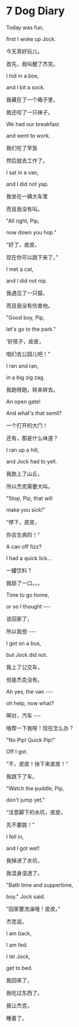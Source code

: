 # 7 Dog Diary

Today was fun,

first I woke up Jock.

今天真好玩儿，

首先，我叫醒了杰克。



I hid in a box,

and I bit a sock.

我藏在了一个箱子里，

我还咬了一只袜子。







We had our breakfast

and went to work.

我们吃了早饭

然后就去工作了。



I sat in a van,

and I did not yap.

我坐在一辆大车里

而且我没有叫。







"All right, Pip,

now down you hop."

“好了，皮皮，

现在你可以跳下来了。”



I met a cat,

and I did not nip.

我遇见了一只猫，

而且我没有伤害他。







"Good boy, Pip,

let's go to the park."

‘好孩子，皮皮，

咱们去公园儿吧！”



I ran and ran,

in a big zig zag.

我跑呀跑，转来转去。







An open gate!

And what's that semll?

一个打开的大门！

还有，那是什么味道？



I ran up a hill, 

and Jock had to yell.

我跑上了山丘，

所以杰克需要大叫。







"Stop, Pip, that will

make you sick!"

“停下，皮皮，

你会生病的！”



A can off fizz?

I had a quick lick...

一罐饮料？

我舔了一口。。。







Time to go home,

or so I thought ---

该回家了，

所以我想 ---



I got on a bus,

but Jock did not.

我上了公交车，

但是杰克没有。







Ah yes, the van ---

oh help, now what?

啊对，汽车 ---

哦帮一下我呀！现在怎么办？



"No Pip! Quick Pip!"

Off I got.

”不，皮皮！快下来皮皮！“

我跳下了车。







"Watch the puddle, Pip,

don't jump yet."

“注意脚下的水坑，皮皮，

先不要跳！”



I fell in,

and I got wet!

我掉进了水坑，

我混身湿透了。







"Bath time and suppertime,

boy." Jock said.

“回家要洗澡哦！皮皮。”

杰克说。



I am back,

I am fed.  

I let Jock,

get to bed.

我回来了，

我吃过东西了。

我让杰克，

睡着了。